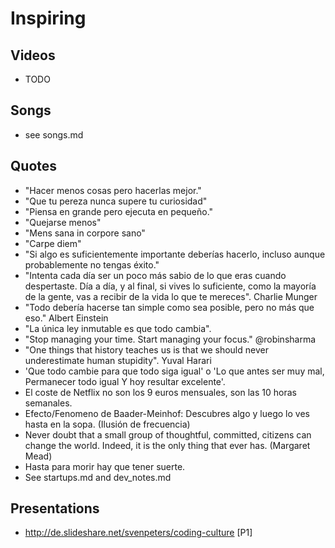 Inspiring
=========



Videos
------
 * TODO

Songs
-----
 * see songs.md

Quotes
-------
 * "Hacer menos cosas pero hacerlas mejor."
 * "Que tu pereza nunca supere tu curiosidad"
 * "Piensa en grande pero ejecuta en pequeño."
 * "Quejarse menos"
 * "Mens sana in corpore sano"
 * "Carpe diem"
 * "Si algo es suficientemente importante deberías hacerlo, incluso aunque probablemente no tengas éxito."
 * "Intenta cada día ser un poco más sabio de lo que eras cuando despertaste. Día a día, y al final, si vives lo suficiente, como la mayoría de la gente, vas a recibir de la vida lo que te mereces". Charlie Munger
 * "Todo debería hacerse tan simple como sea posible, pero no más que eso." Albert Einstein
 * "La única ley inmutable es que todo cambia".
 * "Stop managing your time. Start managing your focus." @robinsharma
 * "One things that history teaches us is that we should never underestimate human stupidity". Yuval Harari
 * 'Que todo cambie para que todo siga igual' o 'Lo que antes ser muy mal, Permanecer todo igual Y hoy resultar excelente'.
 * El coste de Netflix no son los 9 euros mensuales, son las 10 horas semanales.
 * Efecto/Fenomeno de Baader-Meinhof: Descubres algo y luego lo ves hasta en la sopa. (Ilusión de frecuencia)
 * Never doubt that a small group of thoughtful, committed, citizens can change the world. Indeed, it is the only thing that ever has. (Margaret Mead) 
 * Hasta para morir hay que tener suerte.
 * See startups.md and dev_notes.md

Presentations
-------------

* http://de.slideshare.net/svenpeters/coding-culture [P1]
